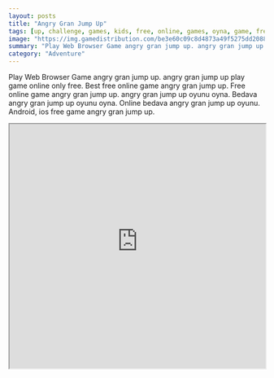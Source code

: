 ```yaml
---
layout: posts
title: "Angry Gran Jump Up"
tags: [up, challenge, games, kids, free, online, games, oyna, game, free, games, play, play, games]
image: "https://img.gamedistribution.com/be3e60c09c8d4873a49f5275dd20884c-512x512.jpeg"
summary: "Play Web Browser Game angry gran jump up. angry gran jump up play game online only free. Best free online game angry gran jump up. Free online game angry gran jump up. angry gran jump up oyunu oyna. Bedava angry gran jump up oyunu oyna. Online bedava angry gran jump up oyunu. Android, ios free game angry gran jump up."
category: "Adventure"
---
```


Play Web Browser Game angry gran jump up. angry gran jump up play game online only free. Best free online game angry gran jump up. Free online game angry gran jump up. angry gran jump up oyunu oyna. Bedava angry gran jump up oyunu oyna. Online bedava angry gran jump up oyunu. Android, ios free game angry gran jump up.

<iframe width="100%" height="480px;" src="https://html5.gamedistribution.com/be3e60c09c8d4873a49f5275dd20884c/"></iframe>